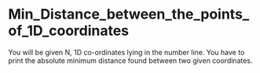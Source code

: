# Min_Distance_between_the_points_of_1D_coordinates
You will be given N, 1D co-ordinates lying in the number line. You have to print the absolute
minimum distance found between two given coordinates.
